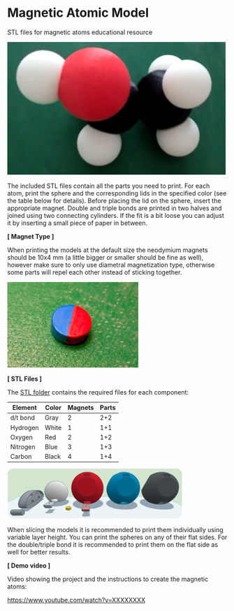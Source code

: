 # Magnetic Atomic Model
STL files for magnetic atoms educational resource

<img src="img/AtomicModel.jpg" width="500">

The included STL files contain all the parts you need to print.
For each atom, print the sphere and the corresponding lids in the specified color (see the table below for details).
Before placing the lid on the sphere, insert the appropriate magnet.
Double and triple bonds are printed in two halves and joined using two connecting cylinders. If the fit is a bit loose you can adjust it by inserting a small piece of paper in between.

**[ Magnet Type ]**

When printing the models at the default size the neodymium magnets should be 10x4 mm (a little bigger or smaller should be fine as well), however make sure to only use diametral magnetization type, otherwise some parts will repel each other instead of sticking together.

<img src="img/DiametralMagnet.jpg" width="300">

**[ STL Files ]**

The <a href="STL">STL folder</a> contains the required files for each component:

| Element  | Color | Magnets | Parts |
| -------- | ----- | ------- | ----- |
| d/t bond | Gray  | 2       | 2+2   |
| Hydrogen | White | 1       | 1+1   |
| Oxygen   | Red   | 2       | 1+2   |
| Nitrogen | Blue  | 3       | 1+3   |
| Carbon   | Black | 4       | 1+4   |

<img src="img/Preview.png" width="400">

When slicing the models it is recommended to print them individually using variable layer height.
You can print the spheres on any of their flat sides. For the double/triple bond it is recommended to print them on the flat side as well for better results.

**[ Demo video ]**

Video showing the project and the instructions to create the magnetic atoms:

https://www.youtube.com/watch?v=XXXXXXXX
